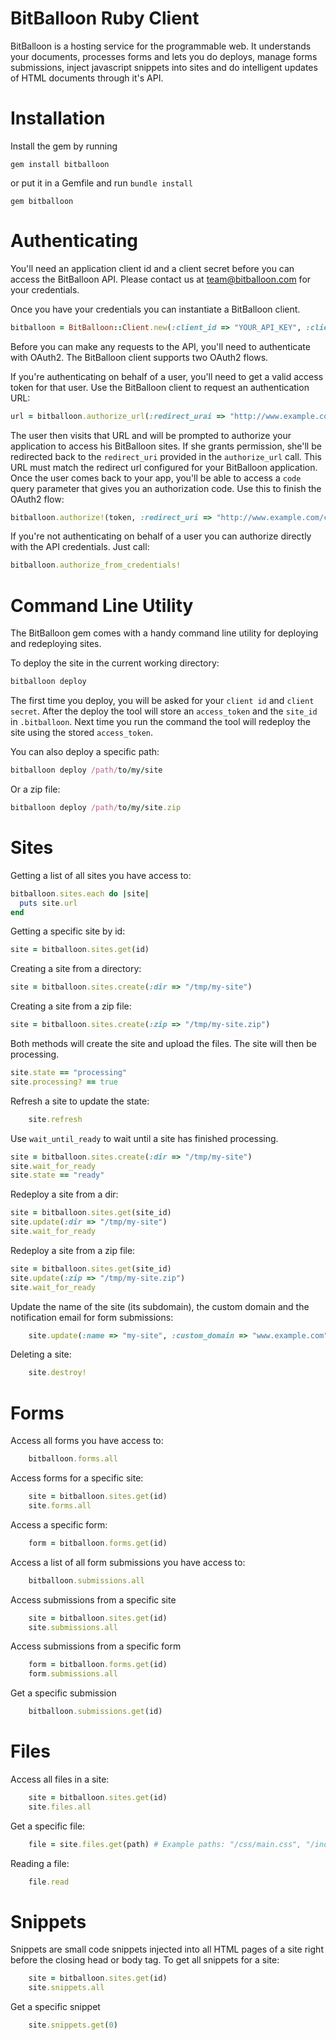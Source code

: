BitBalloon Ruby Client
======================

BitBalloon is a hosting service for the programmable web. It understands your documents, processes forms and lets you do deploys, manage forms submissions, inject javascript snippets into sites and do intelligent updates of HTML documents through it's API.

Installation
============

Install the gem by running

    gem install bitballoon

or put it in a Gemfile and run `bundle install`

    gem bitballoon


Authenticating
==============

You'll need an application client id and a client secret before you can access the BitBalloon API. Please contact us at team@bitballoon.com for your credentials.

Once you have your credentials you can instantiate a BitBalloon client.

```ruby
bitballoon = BitBalloon::Client.new(:client_id => "YOUR_API_KEY", :client_secret => "YOUR_API_SECRET")
```

Before you can make any requests to the API, you'll need to authenticate with OAuth2. The BitBalloon client supports two OAuth2 flows.

If you're authenticating on behalf of a user, you'll need to get a valid access token for that user. Use the BitBalloon client to request an authentication URL:

```ruby
url = bitballoon.authorize_url(:redirect_urai => "http://www.example.com/callback")
```

The user then visits that URL and will be prompted to authorize your application to access his BitBalloon sites. If she grants permission, she'll be redirected back to the `redirect_uri` provided in the `authorize_url` call. This URL must match the redirect url configured for your BitBalloon application. Once the user comes back to your app, you'll be able to access a `code` query parameter that gives you an authorization code. Use this to finish the OAuth2 flow:

```ruby
bitballoon.authorize!(token, :redirect_uri => "http://www.example.com/callback")
```

If you're not authenticating on behalf of a user you can authorize directly with the API credentials. Just call:

```ruby
bitballoon.authorize_from_credentials!
```

Command Line Utility
====================

The BitBalloon gem comes with a handy command line utility for deploying and redeploying sites.

To deploy the site in the current working directory:

```ruby
bitballoon deploy
```

The first time you deploy, you will be asked for your `client id` and `client secret`. After the deploy the tool will store an `access_token` and the `site_id` in `.bitballoon`. Next time you run the command the tool will redeploy the site using the stored `access_token`.

You can also deploy a specific path:

```ruby
bitballoon deploy /path/to/my/site
```

Or a zip file:

```ruby
bitballoon deploy /path/to/my/site.zip
```

Sites
=====

Getting a list of all sites you have access to:

```ruby
bitballoon.sites.each do |site|
  puts site.url
end
```

Getting a specific site by id:

```ruby
site = bitballoon.sites.get(id)
```

Creating a site from a directory:

```ruby
site = bitballoon.sites.create(:dir => "/tmp/my-site")
```

Creating a site from a zip file:

```ruby
site = bitballoon.sites.create(:zip => "/tmp/my-site.zip")
```

Both methods will create the site and upload the files. The site will then be processing.

```ruby
site.state == "processing"
site.processing? == true
```

Refresh a site to update the state:

```ruby
    site.refresh
```

Use `wait_until_ready` to wait until a site has finished processing.

```ruby
site = bitballoon.sites.create(:dir => "/tmp/my-site")
site.wait_for_ready
site.state == "ready"
```

Redeploy a site from a dir:

```ruby
site = bitballoon.sites.get(site_id)
site.update(:dir => "/tmp/my-site")
site.wait_for_ready
```

Redeploy a site from a zip file:

```ruby
site = bitballoon.sites.get(site_id)
site.update(:zip => "/tmp/my-site.zip")
site.wait_for_ready
```

Update the name of the site (its subdomain), the custom domain and the notification email for form submissions:

```ruby
    site.update(:name => "my-site", :custom_domain => "www.example.com", :notification_email => "me@example.com")
```

Deleting a site:

```ruby
    site.destroy!
```

Forms
=====

Access all forms you have access to:

```ruby
    bitballoon.forms.all
```

Access forms for a specific site:

```ruby
    site = bitballoon.sites.get(id)
    site.forms.all
```

Access a specific form:

```ruby
    form = bitballoon.forms.get(id)
```

Access a list of all form submissions you have access to:

```ruby
    bitballoon.submissions.all
```

Access submissions from a specific site

```ruby
    site = bitballoon.sites.get(id)
    site.submissions.all
```

Access submissions from a specific form

```ruby
    form = bitballoon.forms.get(id)
    form.submissions.all
```

Get a specific submission

```ruby
    bitballoon.submissions.get(id)
```

Files
=====

Access all files in a site:

```ruby
    site = bitballoon.sites.get(id)
    site.files.all
```

Get a specific file:

```ruby
    file = site.files.get(path) # Example paths: "/css/main.css", "/index.html"
```

Reading a file:

```ruby
    file.read
```

Snippets
========

Snippets are small code snippets injected into all HTML pages of a site right before the closing head or body tag. To get all snippets for a site:

```ruby
    site = bitballoon.sites.get(id)
    site.snippets.all
```

Get a specific snippet

```ruby
    site.snippets.get(0)
```